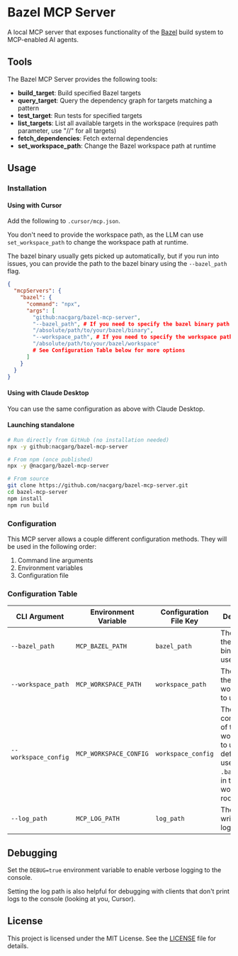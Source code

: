 # Bazel MCP Server

A local MCP server that exposes functionality of the [Bazel](https://bazel.build/) build system to MCP-enabled AI agents.

## Tools

The Bazel MCP Server provides the following tools:

- **build_target**: Build specified Bazel targets
- **query_target**: Query the dependency graph for targets matching a pattern
- **test_target**: Run tests for specified targets
- **list_targets**: List all available targets in the workspace (requires path parameter, use "//" for all targets)
- **fetch_dependencies**: Fetch external dependencies
- **set_workspace_path**: Change the Bazel workspace path at runtime

## Usage

### Installation

#### Using with Cursor

Add the following to `.cursor/mcp.json`.

You don't need to provide the workspace path, as the LLM can use `set_workspace_path` to change the workspace path at runtime.

The bazel binary usually gets picked up automatically, but if you run into issues, you can provide the path to the bazel binary using the `--bazel_path` flag.

```json
{
  "mcpServers": {
    "bazel": {
      "command": "npx",
      "args": [
        "github:nacgarg/bazel-mcp-server",
        "--bazel_path", # If you need to specify the bazel binary path
        "/absolute/path/to/your/bazel/binary",
        "--workspace_path", # If you need to specify the workspace path
        "/absolute/path/to/your/bazel/workspace"
        # See Configuration Table below for more options
      ]
    }
  }
}
```

#### Using with Claude Desktop

You can use the same configuration as above with Claude Desktop.

#### Launching standalone

```bash
# Run directly from GitHub (no installation needed)
npx -y github:nacgarg/bazel-mcp-server

# From npm (once published)
npx -y @nacgarg/bazel-mcp-server

# From source
git clone https://github.com/nacgarg/bazel-mcp-server.git
cd bazel-mcp-server
npm install
npm run build
```

### Configuration

This MCP server allows a couple different configuration methods. They will be used in the following order:

1. Command line arguments
2. Environment variables
3. Configuration file

### Configuration Table

| CLI Argument | Environment Variable | Configuration File Key | Description |
|--------------|----------------------|------------------------|-------------|
| `--bazel_path` | `MCP_BAZEL_PATH` | `bazel_path` | The path to the Bazel binary to use. |
| `--workspace_path` | `MCP_WORKSPACE_PATH` | `workspace_path` | The path to the Bazel workspace to use. |
| `--workspace_config` | `MCP_WORKSPACE_CONFIG` | `workspace_config` | The configuration of the workspace to use. By default, this uses the `.bazelrc` file in the workspace root. |
| `--log_path` | `MCP_LOG_PATH` | `log_path` | The path to write server logs to. |

## Debugging

Set the `DEBUG=true` environment variable to enable verbose logging to the console.

Setting the log path is also helpful for debugging with clients that don't print logs to the console (looking at you, Cursor).

## License

This project is licensed under the MIT License. See the [LICENSE](LICENSE) file for details.
